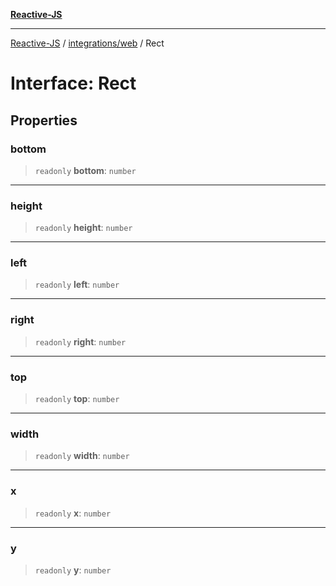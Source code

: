 [**Reactive-JS**](../../../README.md)

***

[Reactive-JS](../../../README.md) / [integrations/web](../README.md) / Rect

# Interface: Rect

## Properties

### bottom

> `readonly` **bottom**: `number`

***

### height

> `readonly` **height**: `number`

***

### left

> `readonly` **left**: `number`

***

### right

> `readonly` **right**: `number`

***

### top

> `readonly` **top**: `number`

***

### width

> `readonly` **width**: `number`

***

### x

> `readonly` **x**: `number`

***

### y

> `readonly` **y**: `number`
